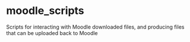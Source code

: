 # moodle_scripts
Scripts for interacting with Moodle downloaded files, and producing files that can be uploaded back to Moodle
